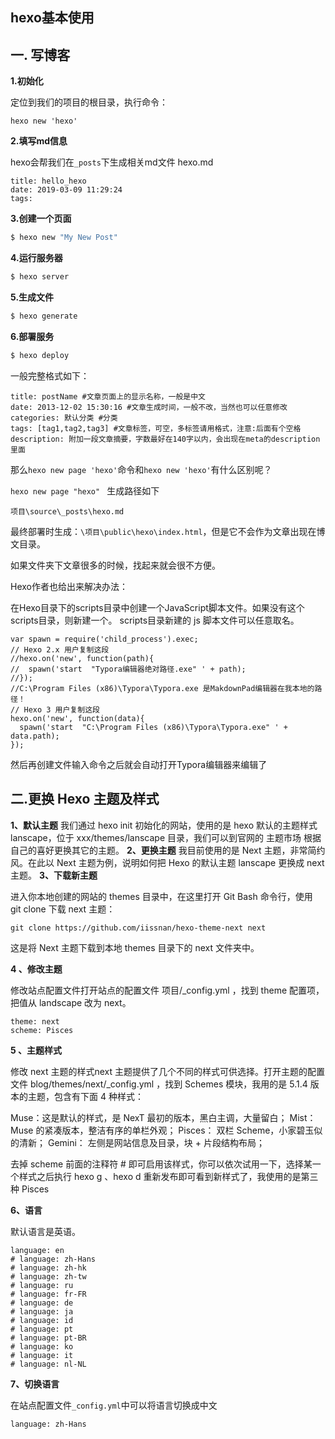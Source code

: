 ## hexo基本使用

##  一. 写博客

**1.初始化**

定位到我们的项目的根目录，执行命令：

```
hexo new 'hexo'
```

**2.填写md信息**

hexo会帮我们在`_posts`下生成相关md文件  hexo.md

```
title: hello_hexo
date: 2019-03-09 11:29:24
tags:
```

**3.创建一个页面**

```bash
$ hexo new "My New Post"
```

**4.运行服务器**

```bash
$ hexo server
```

**5.生成文件**

```bash
$ hexo generate
```

**6.部署服务**

```bash
$ hexo deploy
```

一般完整格式如下：

```
title: postName #文章页面上的显示名称，一般是中文
date: 2013-12-02 15:30:16 #文章生成时间，一般不改，当然也可以任意修改
categories: 默认分类 #分类
tags: [tag1,tag2,tag3] #文章标签，可空，多标签请用格式，注意:后面有个空格
description: 附加一段文章摘要，字数最好在140字以内，会出现在meta的description里面
```

那么`hexo new page 'hexo'`命令和`hexo new 'hexo'`有什么区别呢？ 

`hexo new page "hexo" ` 生成路径如下

```
项目\source\_posts\hexo.md
```

最终部署时生成：`\项目\public\hexo\index.html`，但是它不会作为文章出现在博文目录。 



如果文件夹下文章很多的时候，找起来就会很不方便。 

Hexo作者也给出来解决办法： 

在Hexo目录下的scripts目录中创建一个JavaScript脚本文件。如果没有这个scripts目录，则新建一个。 scripts目录新建的 js 脚本文件可以任意取名。 

```
var spawn = require('child_process').exec;
// Hexo 2.x 用户复制这段
//hexo.on('new', function(path){
//  spawn('start  "Typora编辑器绝对路径.exe" ' + path);
//});
//C:\Program Files (x86)\Typora\Typora.exe 是MakdownPad编辑器在我本地的路径！
// Hexo 3 用户复制这段
hexo.on('new', function(data){
  spawn('start  "C:\Program Files (x86)\Typora\Typora.exe" ' + data.path);
});
```

然后再创建文件输入命令之后就会自动打开Typora编辑器来编辑了 

##  二.更换 Hexo 主题及样式

**1、默认主题**
我们通过 hexo init 初始化的网站，使用的是 hexo 默认的主题样式 lanscape，位于 xxx/themes/lanscape 目录，我们可以到官网的 主题市场  根据自己的喜好更换其它的主题。
**2、更换主题**
我目前使用的是 Next 主题，非常简约风。在此以 Next 主题为例，说明如何把 Hexo 的默认主题 lanscape 更换成 next 主题。
**3、下载新主题**

进入你本地创建的网站的 themes 目录中，在这里打开 Git Bash 命令行，使用 git clone 下载 next 主题：

```
git clone https://github.com/iissnan/hexo-theme-next next
```

这是将 Next 主题下载到本地 themes 目录下的 next 文件夹中。

**4 、修改主题**

修改站点配置文件打开站点的配置文件 项目/_config.yml ，找到 theme 配置项，把值从 landscape 改为 next。

```
theme: next
scheme: Pisces
```

**5 、主题样式**

修改 next 主题的样式next 主题提供了几个不同的样式可供选择。打开主题的配置文件 blog/themes/next/_config.yml ，找到 Schemes 模块，我用的是 5.1.4 版本的主题，包含有下面 4 种样式：

Muse：这是默认的样式，是 NexT 最初的版本，黑白主调，大量留白；
Mist： Muse 的紧凑版本，整洁有序的单栏外观；
Pisces： 双栏 Scheme，小家碧玉似的清新；
Gemini： 左侧是网站信息及目录，块 + 片段结构布局；

去掉 scheme 前面的注释符 # 即可启用该样式，你可以依次试用一下，选择某一个样式之后执行 hexo g 、hexo d 重新发布即可看到新样式了，我使用的是第三种 Pisces

**6、语言**

默认语言是英语。

```
language: en
# language: zh-Hans
# language: zh-hk
# language: zh-tw
# language: ru
# language: fr-FR
# language: de
# language: ja
# language: id
# language: pt
# language: pt-BR
# language: ko
# language: it
# language: nl-NL
```

**7、切换语言**

在站点配置文件`_config.yml`中可以将语言切换成中文

```
language: zh-Hans
```







